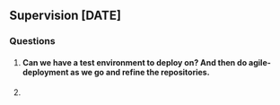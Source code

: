 ## Supervision [DATE]
### Questions
1. #### Can we have a test environment to deploy on? And then do agile-deployment as we go and refine the repositories.
2. 
